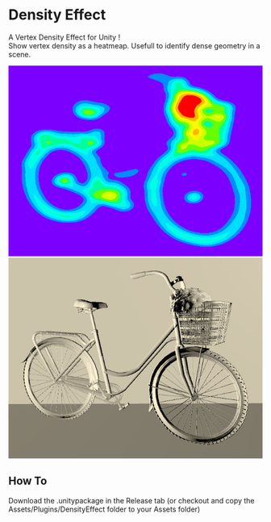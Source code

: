 # Density Effect

A Vertex Density Effect for Unity !      
Show vertex density as a heatmeap. Usefull to identify dense geometry in a scene.     

![Normal](https://raw.githubusercontent.com/ogxd/density-effect-unity/master/Demo/density.png)
![Density](https://raw.githubusercontent.com/ogxd/density-effect-unity/master/Demo/normal.png)

## How To
Download the .unitypackage in the Release tab (or checkout and copy the Assets/Plugins/DensityEffect folder to your Assets folder)